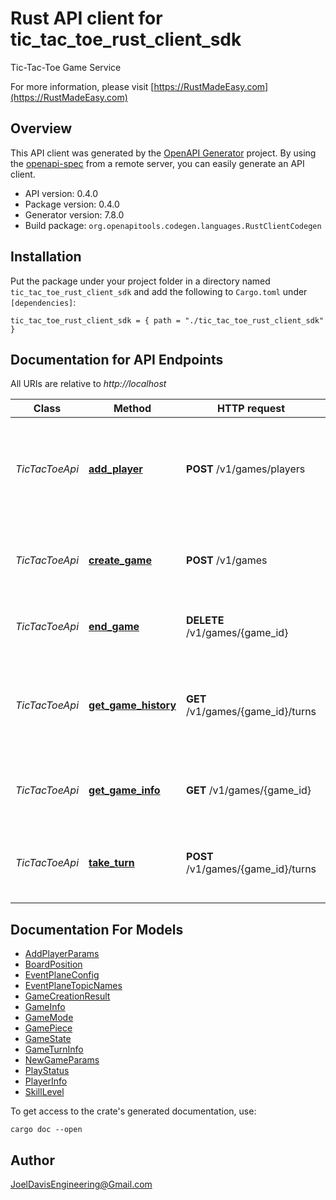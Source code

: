 # Rust API client for tic_tac_toe_rust_client_sdk

Tic-Tac-Toe Game Service

For more information, please visit [https://RustMadeEasy.com](https://RustMadeEasy.com)

## Overview

This API client was generated by the [OpenAPI Generator](https://openapi-generator.tech) project.  By using the [openapi-spec](https://openapis.org) from a remote server, you can easily generate an API client.

- API version: 0.4.0
- Package version: 0.4.0
- Generator version: 7.8.0
- Build package: `org.openapitools.codegen.languages.RustClientCodegen`

## Installation

Put the package under your project folder in a directory named `tic_tac_toe_rust_client_sdk` and add the following to `Cargo.toml` under `[dependencies]`:

```
tic_tac_toe_rust_client_sdk = { path = "./tic_tac_toe_rust_client_sdk" }
```

## Documentation for API Endpoints

All URIs are relative to *http://localhost*

Class | Method | HTTP request | Description
------------ | ------------- | ------------- | -------------
*TicTacToeApi* | [**add_player**](docs/TicTacToeApi.md#add_player) | **POST** /v1/games/players | Adds a Player to the Game. Returns the result of the initial Game Creation.
*TicTacToeApi* | [**create_game**](docs/TicTacToeApi.md#create_game) | **POST** /v1/games | Creates a new Game. Returns Game Creation Result.
*TicTacToeApi* | [**end_game**](docs/TicTacToeApi.md#end_game) | **DELETE** /v1/games/{game_id} | Closes down the specified Game.
*TicTacToeApi* | [**get_game_history**](docs/TicTacToeApi.md#get_game_history) | **GET** /v1/games/{game_id}/turns | Retrieves the history of the Game States from the initial move (turn) to the latest
*TicTacToeApi* | [**get_game_info**](docs/TicTacToeApi.md#get_game_info) | **GET** /v1/games/{game_id} | Retrieves details of the specified Game.
*TicTacToeApi* | [**take_turn**](docs/TicTacToeApi.md#take_turn) | **POST** /v1/games/{game_id}/turns | Make a Game move (turn) for the specified Player.


## Documentation For Models

 - [AddPlayerParams](docs/AddPlayerParams.md)
 - [BoardPosition](docs/BoardPosition.md)
 - [EventPlaneConfig](docs/EventPlaneConfig.md)
 - [EventPlaneTopicNames](docs/EventPlaneTopicNames.md)
 - [GameCreationResult](docs/GameCreationResult.md)
 - [GameInfo](docs/GameInfo.md)
 - [GameMode](docs/GameMode.md)
 - [GamePiece](docs/GamePiece.md)
 - [GameState](docs/GameState.md)
 - [GameTurnInfo](docs/GameTurnInfo.md)
 - [NewGameParams](docs/NewGameParams.md)
 - [PlayStatus](docs/PlayStatus.md)
 - [PlayerInfo](docs/PlayerInfo.md)
 - [SkillLevel](docs/SkillLevel.md)


To get access to the crate's generated documentation, use:

```
cargo doc --open
```

## Author

JoelDavisEngineering@Gmail.com


